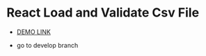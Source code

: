 # React Load and Validate Csv File
- [DEMO LINK](https://dmytromykoliv.github.io/react_task_csv-file/)

- go to develop branch
